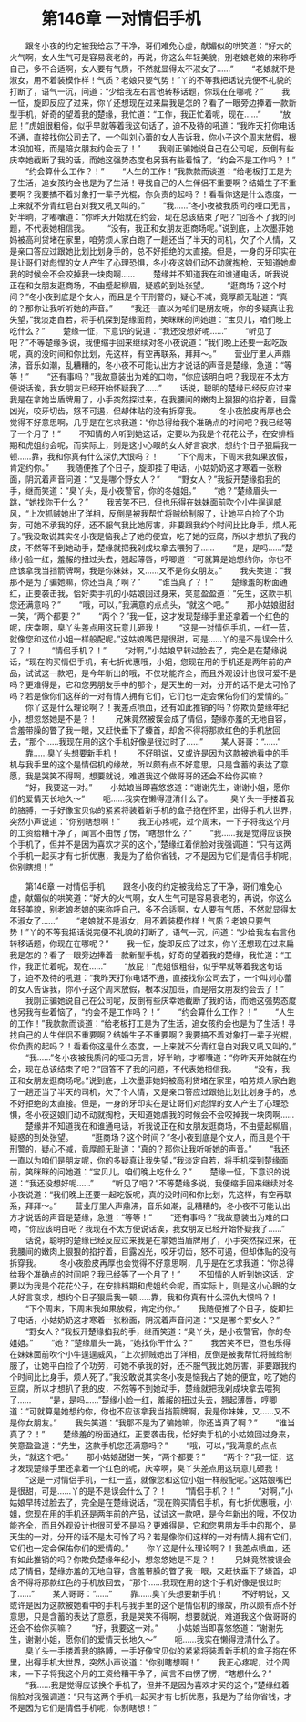 # 　　第146章 一对情侣手机
　　跟冬小夜的约定被我给忘了干净，哥们难免心虚，献媚似的哄笑道：“好大的火气啊，女人生气可是容易衰老的，再说，你这么年轻美貌，别老娘老娘的来称呼自己，多不合适啊，女人要有气质，不然就显得太不淑女了……”
　　“老娘就不是淑女，用不着装模作样！气质？老娘只要气势！”丫的不等我把话说完便不礼貌的打断了，语气一沉，问道：“少给我左右言他转移话题，你现在在哪呢？”
　　我一怔，旋即反应了过来，你丫还想现在过来扁我是怎的？看了一眼旁边捧着一款新型手机，好奇的望着我的楚缘，我忙道：“工作，我正忙着呢，现在……”
　　“放屁！”虎姐很粗俗，似乎早就等着我这句话了，迫不及待的吼道：“我昨天打你电话不通，直接找你公司去了，一个叫刘心蕾的女人告诉我，你小子这个周末放假，根本没加班，而是陪女朋友约会去了！”
　　我刚正骗她说自己在公司呢，反倒有些庆幸她截断了我的话，而她这强势态度也另我有些着恼了，“约会不是工作吗？！”
　　“约会算什么工作？！”
　　“人生的工作！”我款款而谈道：“给老板打工是为了生活，追女孩约会也是为了生活！寻找自己的人生伴侣不重要啊？结婚生子不重要啊？我要搞不着对象打一辈子光棍，你负责的起吗？！看看你这是什么态度，一上来就不分青红皂白对我又吼又叫的。”
　　“我……”冬小夜被我质问的哑口无言，好半晌，才嘟囔道：“你昨天开始就在约会，现在总该结束了吧？”回答不了我的问题，不代表她相信我。
　　“没有，我正和女朋友逛商场呢。”说到底，上次墨菲她妈被高利贷堵在家里，咱劳烦人家白跑了一趟还当了半天的司机，欠了个人情，又是亲口答应过跟她比划比划身手的，总不好拒绝的太直接。但是，一身的牙印实在是让哥们对彪悍的女人产生了心理恐惧，冬小夜这娘们动不动就掏枪，天知道她虐我的时候会不会咬掉我一块肉啊……
　　楚缘并不知道我在和谁通电话，听我说正在和女朋友逛商场，不由蹙起柳眉，疑惑的到处张望。
　　“逛商场？这个时间？”冬小夜到底是个女人，而且是个干刑警的，疑心不减，竟厚颜无耻道：“真的？那你让我听听她的声音。”
　　“我还一直以为咱们是朋友呢，你的多疑真让我失望，”我淡定自若，将手机探到楚缘面前，笑眯眯的问她道：“宝贝儿，咱们晚上吃什么？”
　　楚缘一怔，下意识的说道：“我还没想好呢……”
　　“听见了吧？”不等楚缘多说，我便缩手回来继续对冬小夜说道：“我们晚上还要一起吃饭呢，真的没时间和你比划，先这样，有空再联系，拜拜～。”
　　营业厅里人声鼎沸，音乐如潮，乱糟糟的，冬小夜不可能认出方才说话的声音是楚缘，急道：“等等！”
　　“还有事吗？”我故意装出为难的口吻，“你应该明白吧？我现在不太方便说话诶，我女朋友已经开始怀疑我了……”
　　话说，聪明的楚缘已经反应过来我是在拿她当盾牌用了，小手突然探过来，在我腰间的嫩肉上狠狠的掐拧着，目露凶光，咬牙切齿，怒不可遏，但却体贴的没有拆穿我。
　　冬小夜脸皮再厚也会觉得不好意思啊，几乎是在乞求我道：“你总得给我个准确点的时间吧？我已经等了一个月了！”
　　不知情的人听到她这话，定要以为我是个花花公子，在安排档期和虎姐约会呢，而实际上，则是这小心眼的女人好言哀求，想约个日子狠扁我一顿……靠，我和你真有什么深仇大恨吗？！
　　“下个周末，下周末我如果放假，肯定约你。”
　　我随便推了个日子，旋即挂了电话，小姑奶奶这才寒着一张粉面，阴沉着声音问道：“又是哪个野女人？”
　　“野女人？”我扳开楚缘掐我的手，继而笑道：“臭丫头，是小夜警官，你的冬姐姐。”
　　“她？”楚缘眉头一跳，“她找你干什么？”
　　我苦笑不已，但也乐得在妹妹面前吹个小牛逞逞威风，“上次抓贼她出了洋相，反倒是被我帮忙将贼给制服了，让她平白捡了个功劳，可她不承我的好，还不服气我比她厉害，非要跟我约个时间比比身手，烦人死了。”我没敢说其实冬小夜是恼我占了她的便宜，吃了她的豆腐，所以才想扒了我的皮，不然等不到她动手，楚缘就把我剁成块拿去喂狗了……
　　“是，是吗……”楚缘小脸一红，羞赧的扭过头去，翘起薄唇，哼唧道：“可就算是她想约你，你也不应该拿我当挡箭牌啊，我是你妹妹，又……又不是你女朋友。”
　　我失笑道：“我那不是为了骗她嘛，你还当真了啊？”
　　“谁当真了？！”
　　楚缘羞的粉面通红，正要袭击我，恰好卖手机的小姑娘回过身来，笑意盈盈道：“先生，这款手机您还满意吗？”
　　“哦，可以，”我满意的点点头，“就这个吧。”
　　那小姑娘甜甜一笑，“两个都要？”
　　“两个？”我一怔，这才发现楚缘手里还拿着一个红色的呢，庆幸啊，臭丫头差点用这玩意儿砸我！
　　“这是一对情侣手机，一红一蓝，就像您和这位小姐一样般配呢。”这姑娘嘴巴是很甜，可是……丫的是不是误会什么了？！
　　“情侣手机？！”
　　“对啊，”小姑娘早转过脸去了，完全是在楚缘说话，“现在购买情侣手机，有七折优惠哦，小姐，您现在用的手机还是两年前的产品，试试这一款吧，是今年新出的哦，不仅功能齐全，而且外观设计也很可爱不是吗？更难得是，它和您男朋友手中的那个，是天生的一对，分开的话不是太可怜了吗？若是像你们这样的一对有情人拥有它们，它们也一定会保佑你们的爱情的。”
　　你丫这是什么理论啊？！我差点喷血，还有如此推销的吗？你欺负楚缘年纪小，想忽悠她是不是？！
　　兄妹竟然被误会成了情侣，楚缘亦羞的无地自容，含羞带臊的瞥了我一眼，又赶快垂下了螓首，却舍不得将那款红色的手机放回去，“那个……我现在用的这个手机好像是很过时了……”
　　某人哥哥：“……”
　　靠……臭丫头想要新手机！
　　不好明说，又或许是因为这款被她看中的手机与我手里的这个是情侣机的缘故，所以颇有点不好意思，只是含蓄的表达了意愿，我是哭笑不得啊，想要就说，难道我这个做哥哥的还会不给你买嘛？
　　“好，我要这一对。”
　　小姑娘当即喜悠悠道：“谢谢先生，谢谢小姐，愿你们的爱情天长地久～”
　　呃……我实在懒得澄清什么了。
　　臭丫头一手搂着我的胳膊，一手好像宝贝似的紧紧将装着新手机的盒子抱在怀里，出得手机大世界，突然小声说道：“你别瞎想啊！”
　　我正心疼呢，过个周末，一下子将我这个月的工资给糟干净了，闻言不由愣了愣，“瞎想什么？”
　　“我……我是觉得应该换个手机了，但并不是因为喜欢才买的这个，”楚缘红着俏脸对我强调道：“只有这两个手机一起买才有七折优惠，我是为了给你省钱，才不是因为它们是情侣手机呢，你别瞎想！”

　　第146章 一对情侣手机
　　跟冬小夜的约定被我给忘了干净，哥们难免心虚，献媚似的哄笑道：“好大的火气啊，女人生气可是容易衰老的，再说，你这么年轻美貌，别老娘老娘的来称呼自己，多不合适啊，女人要有气质，不然就显得太不淑女了……”
　　“老娘就不是淑女，用不着装模作样！气质？老娘只要气势！”丫的不等我把话说完便不礼貌的打断了，语气一沉，问道：“少给我左右言他转移话题，你现在在哪呢？”
　　我一怔，旋即反应了过来，你丫还想现在过来扁我是怎的？看了一眼旁边捧着一款新型手机，好奇的望着我的楚缘，我忙道：“工作，我正忙着呢，现在……”
　　“放屁！”虎姐很粗俗，似乎早就等着我这句话了，迫不及待的吼道：“我昨天打你电话不通，直接找你公司去了，一个叫刘心蕾的女人告诉我，你小子这个周末放假，根本没加班，而是陪女朋友约会去了！”
　　我刚正骗她说自己在公司呢，反倒有些庆幸她截断了我的话，而她这强势态度也另我有些着恼了，“约会不是工作吗？！”
　　“约会算什么工作？！”
　　“人生的工作！”我款款而谈道：“给老板打工是为了生活，追女孩约会也是为了生活！寻找自己的人生伴侣不重要啊？结婚生子不重要啊？我要搞不着对象打一辈子光棍，你负责的起吗？！看看你这是什么态度，一上来就不分青红皂白对我又吼又叫的。”
　　“我……”冬小夜被我质问的哑口无言，好半晌，才嘟囔道：“你昨天开始就在约会，现在总该结束了吧？”回答不了我的问题，不代表她相信我。
　　“没有，我正和女朋友逛商场呢。”说到底，上次墨菲她妈被高利贷堵在家里，咱劳烦人家白跑了一趟还当了半天的司机，欠了个人情，又是亲口答应过跟她比划比划身手的，总不好拒绝的太直接。但是，一身的牙印实在是让哥们对彪悍的女人产生了心理恐惧，冬小夜这娘们动不动就掏枪，天知道她虐我的时候会不会咬掉我一块肉啊……
　　楚缘并不知道我在和谁通电话，听我说正在和女朋友逛商场，不由蹙起柳眉，疑惑的到处张望。
　　“逛商场？这个时间？”冬小夜到底是个女人，而且是个干刑警的，疑心不减，竟厚颜无耻道：“真的？那你让我听听她的声音。”
　　“我还一直以为咱们是朋友呢，你的多疑真让我失望，”我淡定自若，将手机探到楚缘面前，笑眯眯的问她道：“宝贝儿，咱们晚上吃什么？”
　　楚缘一怔，下意识的说道：“我还没想好呢……”
　　“听见了吧？”不等楚缘多说，我便缩手回来继续对冬小夜说道：“我们晚上还要一起吃饭呢，真的没时间和你比划，先这样，有空再联系，拜拜～。”
　　营业厅里人声鼎沸，音乐如潮，乱糟糟的，冬小夜不可能认出方才说话的声音是楚缘，急道：“等等！”
　　“还有事吗？”我故意装出为难的口吻，“你应该明白吧？我现在不太方便说话诶，我女朋友已经开始怀疑我了……”
　　话说，聪明的楚缘已经反应过来我是在拿她当盾牌用了，小手突然探过来，在我腰间的嫩肉上狠狠的掐拧着，目露凶光，咬牙切齿，怒不可遏，但却体贴的没有拆穿我。
　　冬小夜脸皮再厚也会觉得不好意思啊，几乎是在乞求我道：“你总得给我个准确点的时间吧？我已经等了一个月了！”
　　不知情的人听到她这话，定要以为我是个花花公子，在安排档期和虎姐约会呢，而实际上，则是这小心眼的女人好言哀求，想约个日子狠扁我一顿……靠，我和你真有什么深仇大恨吗？！
　　“下个周末，下周末我如果放假，肯定约你。”
　　我随便推了个日子，旋即挂了电话，小姑奶奶这才寒着一张粉面，阴沉着声音问道：“又是哪个野女人？”
　　“野女人？”我扳开楚缘掐我的手，继而笑道：“臭丫头，是小夜警官，你的冬姐姐。”
　　“她？”楚缘眉头一跳，“她找你干什么？”
　　我苦笑不已，但也乐得在妹妹面前吹个小牛逞逞威风，“上次抓贼她出了洋相，反倒是被我帮忙将贼给制服了，让她平白捡了个功劳，可她不承我的好，还不服气我比她厉害，非要跟我约个时间比比身手，烦人死了。”我没敢说其实冬小夜是恼我占了她的便宜，吃了她的豆腐，所以才想扒了我的皮，不然等不到她动手，楚缘就把我剁成块拿去喂狗了……
　　“是，是吗……”楚缘小脸一红，羞赧的扭过头去，翘起薄唇，哼唧道：“可就算是她想约你，你也不应该拿我当挡箭牌啊，我是你妹妹，又……又不是你女朋友。”
　　我失笑道：“我那不是为了骗她嘛，你还当真了啊？”
　　“谁当真了？！”
　　楚缘羞的粉面通红，正要袭击我，恰好卖手机的小姑娘回过身来，笑意盈盈道：“先生，这款手机您还满意吗？”
　　“哦，可以，”我满意的点点头，“就这个吧。”
　　那小姑娘甜甜一笑，“两个都要？”
　　“两个？”我一怔，这才发现楚缘手里还拿着一个红色的呢，庆幸啊，臭丫头差点用这玩意儿砸我！
　　“这是一对情侣手机，一红一蓝，就像您和这位小姐一样般配呢。”这姑娘嘴巴是很甜，可是……丫的是不是误会什么了？！
　　“情侣手机？！”
　　“对啊，”小姑娘早转过脸去了，完全是在楚缘说话，“现在购买情侣手机，有七折优惠哦，小姐，您现在用的手机还是两年前的产品，试试这一款吧，是今年新出的哦，不仅功能齐全，而且外观设计也很可爱不是吗？更难得是，它和您男朋友手中的那个，是天生的一对，分开的话不是太可怜了吗？若是像你们这样的一对有情人拥有它们，它们也一定会保佑你们的爱情的。”
　　你丫这是什么理论啊？！我差点喷血，还有如此推销的吗？你欺负楚缘年纪小，想忽悠她是不是？！
　　兄妹竟然被误会成了情侣，楚缘亦羞的无地自容，含羞带臊的瞥了我一眼，又赶快垂下了螓首，却舍不得将那款红色的手机放回去，“那个……我现在用的这个手机好像是很过时了……”
　　某人哥哥：“……”
　　靠……臭丫头想要新手机！
　　不好明说，又或许是因为这款被她看中的手机与我手里的这个是情侣机的缘故，所以颇有点不好意思，只是含蓄的表达了意愿，我是哭笑不得啊，想要就说，难道我这个做哥哥的还会不给你买嘛？
　　“好，我要这一对。”
　　小姑娘当即喜悠悠道：“谢谢先生，谢谢小姐，愿你们的爱情天长地久～”
　　呃……我实在懒得澄清什么了。
　　臭丫头一手搂着我的胳膊，一手好像宝贝似的紧紧将装着新手机的盒子抱在怀里，出得手机大世界，突然小声说道：“你别瞎想啊！”
　　我正心疼呢，过个周末，一下子将我这个月的工资给糟干净了，闻言不由愣了愣，“瞎想什么？”
　　“我……我是觉得应该换个手机了，但并不是因为喜欢才买的这个，”楚缘红着俏脸对我强调道：“只有这两个手机一起买才有七折优惠，我是为了给你省钱，才不是因为它们是情侣手机呢，你别瞎想！”
